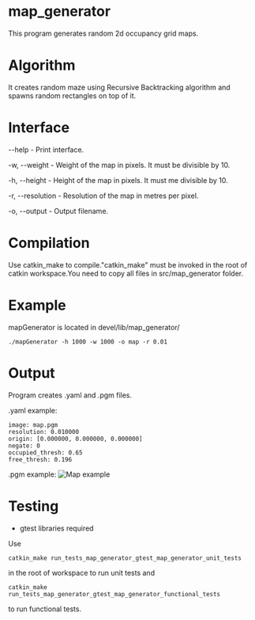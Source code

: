 # map_generator

This program generates random 2d occupancy grid maps.

# Algorithm

It creates random maze using Recursive Backtracking algorithm and spawns random rectangles on top of it.

# Interface

--help - Print interface.

-w, --weight - Weight of the map in pixels. It must be divisible by 10.

-h, --height - Height of the map in pixels. It must me divisible by 10.

-r, --resolution - Resolution of the map in metres per pixel.

-o, --output - Output filename.

# Compilation

Use catkin_make to compile."catkin_make" must be invoked in the root of catkin workspace.You need to copy all files in src/map_generator folder.

# Example

mapGenerator is located in devel/lib/map_generator/

```
./mapGenerator -h 1000 -w 1000 -o map -r 0.01
```

# Output

Program creates .yaml and .pgm files.

.yaml example:

    image: map.pgm
    resolution: 0.010000 
    origin: [0.000000, 0.000000, 0.000000]
    negate: 0
    occupied_thresh: 0.65
    free_thresh: 0.196

.pgm example:
![Map example](https://user-images.githubusercontent.com/22059171/27036564-d94fa4a8-4f8d-11e7-9a9a-3b48231028bb.jpg)



# Testing

* gtest libraries required

Use
```
catkin_make run_tests_map_generator_gtest_map_generator_unit_tests 
```
in the root of workspace to run unit tests and
```
catkin_make run_tests_map_generator_gtest_map_generator_functional_tests 
```
to run functional tests.
